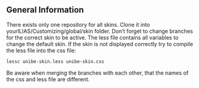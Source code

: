 ## General Information

There exists only one repository for all skins. Clone it into yourILIAS/Customizing/global/skin folder. Don’t forget to change branches for the correct skin to be active. The less file contains all variables to change the default skin. If the skin is not displayed correctly try to compile the less file into the css file:

	lessc unibe-skin.less unibe-skin.css

Be aware when merging the branches with each other, that the names of the css and less file are different.